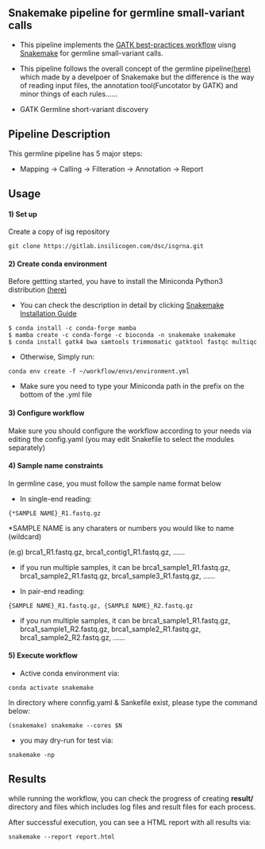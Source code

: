 ## Snakemake pipeline for germline small-variant calls

- This pipeline implements the [GATK best-practices workflow](https://gatk.broadinstitute.org/hc/en-us/articles/360035535932-Germline-short-variant-discovery-SNPs-Indels-) uisng [Snakemake](https://snakemake.readthedocs.io/en/stable/) for germline small-variant calls.

- This pipeline follows the overall concept of the germline pipeline[(here)](https://github.com/snakemake-workflows/dna-seq-gatk-variant-calling) which made by a develpoer of Snakemake but the difference is the way of reading input files, the annotation tool(Funcotator by GATK) and minor things of each rules......  

- GATK Germline short-variant discovery 

## Pipeline Description

This germline pipeline has 5  major steps:

- Mapping -> Calling -> Filteration -> Annotation -> Report



## Usage

#### 1) Set up

Create a copy of isg repository

```
git clone https://gitlab.insilicogen.com/dsc/isgrna.git

```


#### 2) Create conda environment 

Before gettting started, you have to install the Miniconda Python3 distribution [(here)](https://conda.io/en/latest/miniconda.html) 

 
* You can check the description in detail by clicking [Snakemake Installation Guide](https://snakemake.readthedocs.io/en/stable/getting_started/installation.html)  

```
$ conda install -c conda-forge mamba
$ mamba create -c conda-forge -c bioconda -n snakemake snakemake
$ conda install gatk4 bwa samtools trimmomatic gatktool fastqc multiqc

```
* Otherwise, Simply run:

```
conda env create -f ~/workflow/envs/environment.yml 

```
* Make sure you need to type your Miniconda path in the prefix on the bottom of the .yml file 

#### 3) Configure workflow

Make sure you should configure the workflow according to your needs via editing the config.yaml (you may edit Snakefile to select the modules separately)

#### 4) Sample name constraints

In germline case, you must follow the sample name format below


* In single-end reading:

```
{*SAMPLE NAME}_R1.fastq.gz 

```

*SAMPLE NAME is any charaters or numbers you would like to name (wildcard)

(e.g) brca1_R1.fastq.gz, brca1_contig1_R1.fastq.gz, ......

* if you run multiple samples, it can be 
 brca1_sample1_R1.fastq.gz,  brca1_sample2_R1.fastq.gz, brca1_sample3_R1.fastq.gz, ......

* In pair-end reading:

```
{SAMPLE NAME}_R1.fastq.gz, {SAMPLE NAME}_R2.fastq.gz

```

* if you run multiple samples, it can be 
brca1_sample1_R1.fastq.gz,  brca1_sample1_R2.fastq.gz, brca1_sample2_R1.fastq.gz, brca1_sample2_R2.fastq.gz, ......


#### 5) Execute workflow

* Active conda environment via:

```
conda activate snakemake 

```

In directory where connfig.yaml & Sankefile exist, please type the command below:

```
(snakemake) snakemake --cores $N

```
* you may dry-run for test via: 

```
snakemake -np 

```

## Results

while running the workflow, you can check the progress of creating **result/** directory and files which includes log files and result files for each process.

After successful execution, you can see a HTML report with all results via:

```
snakemake --report report.html

```









